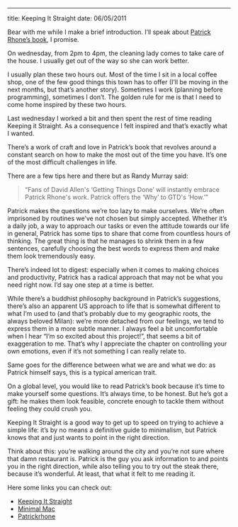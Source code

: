 --- 
title: Keeping It Straight
date: 06/05/2011

Bear with me while I make a brief introduction. I’ll speak about [Patrick Rhone’s book][1], I promise.

On wednesday, from 2pm to 4pm, the cleaning lady comes to take care of the house. I usually get out of the way so she can work better.

I usually plan these two hours out. Most of the time I sit in a local coffee shop, one of the few good things this town has to offer (I’ll be moving in the next months, but that’s another story). Sometimes I work (planning before programming), sometimes I don’t. The golden rule for me is that I need to come home inspired by these two hours.

Last wednesday I worked a bit and then spent the rest of time reading Keeping it Straight. As a consequence I felt inspired and that’s exactly what I wanted.

There’s a work of craft and love in Patrick’s book that revolves around a constant search on how to make the most out of the time you have. It’s one of the most difficult challenges in life.

There are a few tips here and there but as Randy Murray said:

>“Fans of David Allen's ‘Getting Things Done’ will instantly embrace Patrick Rhone's work. Patrick offers the ‘Why’ to GTD's ‘How.’”

Patrick makes the questions we’re too lazy to make ourselves. We’re often imprisoned by routines we’ve not chosen but simply accepted. Whether it’s a daily job, a way to approach our tasks or even the attitude towards our life in general, Patrick has some tips to share that come from countless hours of thinking. The great thing is that he manages to shrink them in a few sentences, carefully choosing the best words to express them and make them look tremendously easy.

There’s indeed lot to digest: especially when it comes to making choices and productivity, Patrick has a radical approach that may not be what you need right now. I’d say one step at a time is better.

While there’s a buddhist philosophy background in Patrick’s suggestions, there’s also an apparent US approach to life that is somewhat different to what I’m used to (and that’s probably due to my geographic roots, the always beloved Milan): we’re more detached from our feelings, we tend to express them in a more subtle manner. I always feel a bit uncomfortable when I hear “I’m so excited about this project!”, that seems a bit of exaggeration to me. That’s why I appreciate the chapter on controlling your own emotions, even if it’s not something I can really relate to.

Same goes for the difference between what we are and what we do: as Patrick himself says, this is a typical american trait.

On a global level, you would like to read Patrick’s book because it’s time to make yourself some questions. It’s always time, to be honest. But he’s got a gift: he makes them look feasible, concrete enough to tackle them without feeling they could crush you.

Keeping It Straight is a good way to get up to speed on trying to achieve a simple life: it’s by no means a definitive guide to minimalism, but Patrick knows that and just wants to point in the right direction.

Think about this: you’re walking around the city and you’re not sure where that damn restaurant is. Patrick is the guy you ask information to and points you in the right direction, while also telling you to try out the steak there, because it’s wonderful. At least, that what it felt to me reading it.

Here some links you can check out:

- [Keeping It Straight][1]
- [Minimal Mac][2]
- [Patrickrhone][3]

[1]: http://keepingitstraightbook.com/
[2]: http://minimalmac.com/
[3]: http://patrickrhone.com/
